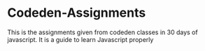 # Codeden-Assignments
This is the assignments given from codeden classes in 30 days of javascript.
It is a guide to learn Javascript properly

